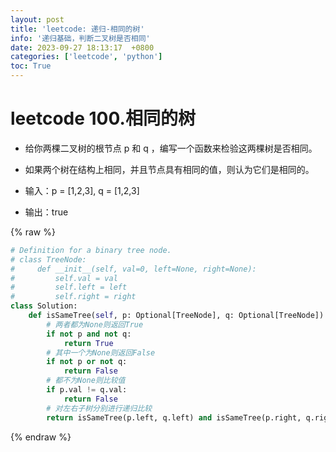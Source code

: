 ```yaml
---
layout: post
title: 'leetcode: 递归-相同的树'
info: '递归基础，判断二叉树是否相同'
date: 2023-09-27 18:13:17  +0800
categories: ['leetcode', 'python']
toc: True
---
```


# leetcode 100.相同的树

- 给你两棵二叉树的根节点 p 和 q ，编写一个函数来检验这两棵树是否相同。

- 如果两个树在结构上相同，并且节点具有相同的值，则认为它们是相同的。

- 输入：p = [1,2,3], q = [1,2,3]
- 输出：true


<!-- ![引入图片]({{site.url}}/image/leetcode/2023-09-27-isSameTree/image_1.jpg) -->

{% raw %}
```py
# Definition for a binary tree node.
# class TreeNode:
#     def __init__(self, val=0, left=None, right=None):
#         self.val = val
#         self.left = left
#         self.right = right
class Solution:
    def isSameTree(self, p: Optional[TreeNode], q: Optional[TreeNode]) -> bool:
        # 两者都为None则返回True
        if not p and not q:
            return True
        # 其中一个为None则返回False
        if not p or not q:
            return False
        # 都不为None则比较值
        if p.val != q.val:
            return False
        # 对左右子树分别进行递归比较
        return isSameTree(p.left, q.left) and isSameTree(p.right, q.right)

```
{% endraw %}
